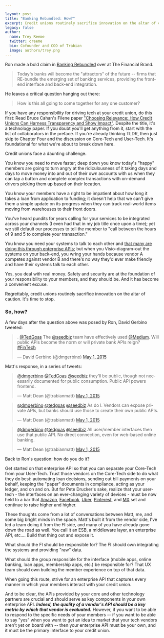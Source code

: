 ```yaml
---

layout: post
title: "Banking Rebundled: How?"
excerpt: Credit unions routinely sacrifice innovation on the altar of caution. Stop.
legacy: false
author:
  name: Trey Reeme
  twitter: creeme
  bio: Cofounder and COO of Trabian
  image: authors/trey.png
---
```


Ron made a bold claim in [Banking Rebundled](http://www.thefinancialbrand.com/51655/banking-rebundled/) over at The Financial Brand.

> Today's banks will become the "attractors" of the future -- firms that RE-bundle the emerging set of banking services, providing the front-end interface and back-end integration.

He leaves a critical question hanging out there:

> How is this all going to come together for any one customer?

If you have any responsibility for driving tech at your credit union, do this first: Read Bruce Cahan's Filene paper ["Choosing Relevance: How Credit Unions Can Harness Transparency and Show Impact"](https://filene.org/research/report/choosing-relevance-how-credit-unions-can-harness-transparency-and-show-impa). Despite the title, it's a technology paper. If you doubt you'll get anything from it, start with the list of collaborators in the preface. If you're already thinking TLDR, then just skip to Chapter Four and the discussion on Core-Tech and User-Tech. It's foundational for what we're about to break down here.

Credit unions face a daunting challenge.

You know you need to move faster; deep down you know today's "happy" members are going to turn angry at the ridiculousness of it taking days and days to move money into and out of their own accounts with us when they can tap a button and complete complex transactions with on-demand drivers picking them up based on their location.

You know your members have a right to be impatient about how long it takes a loan from application to funding; it doesn't help that we can't give them a simple update on its progress when they can track real-world items moving from warehouses to their front doors.

You've heard pundits for years calling for your services to be integrated across your channels (I even had that in my job title once upon a time); yet we still default our processes to tell the member to "call between the hours of 9 and 5 to complete your transaction."

You know you need your systems to talk to each other and [that many are doing this through enterprise APIs](https://hbr.org/2013/08/move-beyond-enterprise-it-to-a); but when you Visio-diagram-out the systems on your back-end, you wring your hands because vendor A competes against vendor B and there's no way they'd ever make friendly and have their systems talk to each other.

Yes, you deal with real money. Safety and security are at the foundation of your responsibility to your members, and they should be. And it has become a convenient excuse.

Regrettably, credit unions routinely sacrifice innovation on the altar of caution. It's time to stop.

### So, how?

A few days after the question above was posed by Ron, David Gerbino tweeted:

<blockquote class="twitter-tweet" data-conversation="none" lang="en"><p lang="en" dir="ltr">. <a href="https://twitter.com/TedGoas">@TedGoas</a> The <a href="https://twitter.com/seedbiz">@seedbiz</a> team have effectively used <a href="https://twitter.com/Medium">@Medium</a>. Will public APIs become the norm or will private bank APIs reign? <a href="https://twitter.com/hashtag/FinTech?src=hash">#FinTech</a></p>&mdash; David Gerbino (@dmgerbino) <a href="https://twitter.com/dmgerbino/status/594210681320296449">May 1, 2015</a></blockquote>

Matt's response, in a series of tweets:

<blockquote class="twitter-tweet" data-conversation="none" lang="en"><p lang="en" dir="ltr"><a href="https://twitter.com/dmgerbino">@dmgerbino</a> <a href="https://twitter.com/TedGoas">@TedGoas</a> <a href="https://twitter.com/seedbiz">@seedbiz</a> they&#39;ll be public, though not necessarily documented for public consumption. Public API powers frontend.</p>&mdash; Matt Dean (@trabianmatt) <a href="https://twitter.com/trabianmatt/status/594226338149576704">May 1, 2015</a></blockquote>

<blockquote class="twitter-tweet" lang="en"><p lang="en" dir="ltr"><a href="https://twitter.com/dmgerbino">@dmgerbino</a> <a href="https://twitter.com/TedGoas">@tedgoas</a> <a href="https://twitter.com/seedbiz">@seedbiz</a> As do I. Vendors can expose private APIs, but banks should use those to create their own public APIs.</p>&mdash; Matt Dean (@trabianmatt) <a href="https://twitter.com/trabianmatt/status/594228389432680449">May 1, 2015</a></blockquote>

<blockquote class="twitter-tweet" data-conversation="none" lang="en"><p lang="en" dir="ltr"><a href="https://twitter.com/dmgerbino">@dmgerbino</a> <a href="https://twitter.com/TedGoas">@tedgoas</a> <a href="https://twitter.com/seedbiz">@seedbiz</a> All user/member interfaces then use that public API. No direct connection, even for web-based online banking.</p>&mdash; Matt Dean (@trabianmatt) <a href="https://twitter.com/trabianmatt/status/594228716106035200">May 1, 2015</a></blockquote>

Back to Ron's question: how do you do it?

Get started on that enterprise API so that you can separate your Core-Tech from your User-Tech. Trust those vendors on the Core-Tech side to do what they do best: automating loan decisions, sending out bill payments on your behalf, keeping the "paper" documents in compliance, acting as your ledger, and on and on.  But for Pete Drucker's sake, realize that your user-tech - the interfaces on an ever-changing variety of devices - must be now held to a bar that [Amazon](http://www.amazon.com), [Facebook](http://www.facebook.com), [Uber](http://www.uber.com), [Pinterest](http://www.pinterest.com), and [MX](http://www.mx.com) set and continue to raise higher and higher.

These thoughts come from a lot of conversations between Matt, me, and some big bright minds in the space. Matt's built it from the vendor side, I've led a team doing it from the FI side, and many of you have already gone down the road as well. You call it an ESB, a middleware layer, an enterprise API, etc.... Build that thing out and expose it.

What should the FI should be responsible for? The FI should own integrating the systems and providing "raw" data.

What should the group responsible for the interface (mobile apps, online banking, loan apps, membership apps, etc.) be responsible for? That UX team should own building the member experience on top of that data.

When going this route, strive for an enterprise API that captures every manner in which your members interact with your credit union.

And to be clear, the APIs provided by your core and other technology partners are crucial and should serve as key components in your own enterprise API. <em><strong>Indeed, the quality of a vendor's API should be a key metric by which that vendor is evaluated.</strong></em> However, if you want to be able to respond to the specific needs of your members -- if you want to be able to say "yes" when you want to get an idea to market that your tech vendors aren't yet on board with -- then your enterprise API must be your own, and it must be the primary interface to your credit union.
